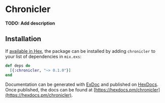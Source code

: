 # Chronicler

**TODO: Add description**

## Installation

If [available in Hex](https://hex.pm/docs/publish), the package can be installed
by adding `chronicler` to your list of dependencies in `mix.exs`:

```elixir
def deps do
  [{:chronicler, "~> 0.1.0"}]
end
```

Documentation can be generated with [ExDoc](https://github.com/elixir-lang/ex_doc)
and published on [HexDocs](https://hexdocs.pm). Once published, the docs can
be found at [https://hexdocs.pm/chronicler](https://hexdocs.pm/chronicler).

